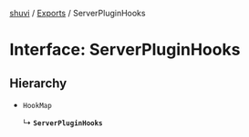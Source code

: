 [shuvi](../README.md) / [Exports](../modules.md) / ServerPluginHooks

# Interface: ServerPluginHooks

## Hierarchy

- `HookMap`

  ↳ **`ServerPluginHooks`**
